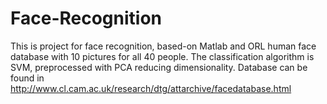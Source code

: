 # Face-Recognition
This is project for face recognition, based-on Matlab and ORL human face database with 10 pictures for all 40 people.
The classification algorithm is SVM, preprocessed with PCA reducing dimensionality.
Database can be found in http://www.cl.cam.ac.uk/research/dtg/attarchive/facedatabase.html
